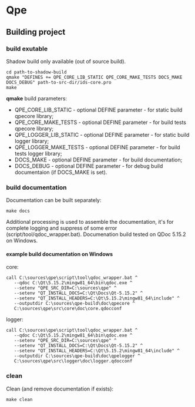 # Qpe

## Building project

### build exutable
Shadow build only available (out of source build).
```
cd path-to-shadow-build
qmake "DEFINES += QPE_CORE_LIB_STATIC QPE_CORE_MAKE_TESTS DOCS_MAKE DOCS_DEBUG" path-to-src-dir/ids-core.pro
make
```
**qmake** build parameters:
- QPE_CORE_LIB_STATIC - optional DEFINE parameter - for static build qpecore library;
- QPE_CORE_MAKE_TESTS - optional DEFINE parameter - for build tests qpecore library;
- QPE_LOGGER_LIB_STATIC - optional DEFINE parameter - for static build logger library;
- QPE_LOGGER_MAKE_TESTS - optional DEFINE parameter - for build tests logger library;
- DOCS_MAKE - optional DEFINE parameter - for build documentation;
- DOCS_DEBUG - optional DEFINE parameter - for debug build documentaion (if DOCS_MAKE is set).

### build documentation
Documentation can be built separately:
```
make docs
```
Additional processing is used to assemble the documentation, it's for complete logging and suppress of some error (script/tool/qdoc_wrapper.bat).
Documenation build tested on QDoc 5.15.2 on Windows.

#### example build documentation on Windows

core:
```
call C:\sources\qpe\script\tool\qdoc_wrapper.bat ^
   --qdoc C:\Qt\5.15.2\mingw81_64\bin\qdoc.exe ^
   --setenv "QPE_SRC_DIR=C:\sources\qpe" ^
   --setenv "QT_INSTALL_DOCS=C:\Qt\Docs\Qt-5.15.2" ^
   --setenv "QT_INSTALL_HEADERS=C:\Qt\5.15.2\mingw81_64\include" ^
   --outputdir C:\sources\qpe-build\doc\qpecore ^
   C:\sources\qpe\src\core\doc\core.qdocconf
```

logger:
```
call C:\sources\qpe\script\tool\qdoc_wrapper.bat ^
   --qdoc C:\Qt\5.15.2\mingw81_64\bin\qdoc.exe ^
   --setenv "QPE_SRC_DIR=C:\sources\qpe" ^
   --setenv "QT_INSTALL_DOCS=C:\Qt\Docs\Qt-5.15.2" ^
   --setenv "QT_INSTALL_HEADERS=C:\Qt\5.15.2\mingw81_64\include" ^
   --outputdir C:\sources\qpe-build\doc\qpelogger ^
   C:\sources\qpe\src\logger\doc\logger.qdocconf
```

### clean
Clean (and remove documentation if exists):
```
make clean
```
